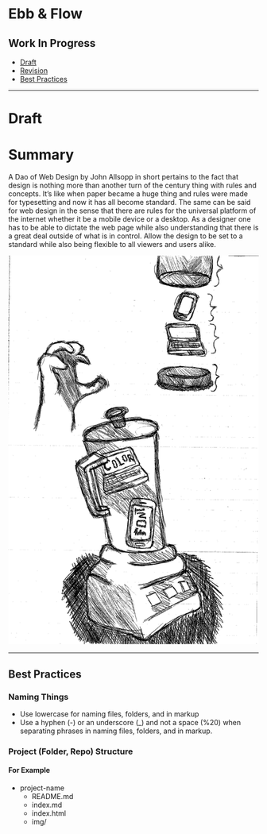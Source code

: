 # Ebb & Flow 
## Work In Progress 

- [Draft](#draft) 
- [Revision](#revision) 
- [Best Practices](#best-practices) 

- - -

 # Draft

# Summary



A Dao of Web Design by John Allsopp in short pertains to the fact that design is nothing more than another turn of the century thing with rules and concepts. It’s like when paper became a huge thing and rules were made for typesetting and now it has all become standard. The same can be said for web design in the sense that there are rules for the universal platform of the internet whether it be a mobile device or a desktop. As a designer one has to be able to dictate the web page while also understanding that there is a great deal outside of what is in control. Allow the design to be set to a standard while also being flexible to all viewers and users alike.

![Hero Image](sketch.jpg)

- - -

## Best Practices

### Naming Things 

- Use lowercase for naming files, folders, and in markup 
- Use a hyphen (-) or an underscore (_) and not a space (%20) when separating phrases in naming files, folders, and in markup.

### Project (Folder, Repo) Structure 

#### For Example 

- project-name
  - README.md
  - index.md
  - index.html
  - img/

